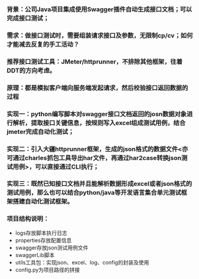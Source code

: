 ### 背景：公司Java项目集成使用Swagger插件自动生成接口文档；可以完成接口测试；
### 需求：做接口测试时，需要组装请求接口及参数，无限制cp/cv；如何才能减去反复的手工活动？
### 推荐接口测试工具：JMeter/httprunner，不排除其他框架，往着DDT的方向考虑。
### 原理：都是模拟客户端向服务端发起请求，然后校验接口返回数据的过程
### 实现一：python编写脚本对swagger接口文档返回的josn数据对象进行解析，提取接口关键信息，按规则写入excel组成测试用例，结合jmeter完成自动化测试；
### 实现二：引入大疆httprunner框架，生成的json格式的数据文件<亦可通过charles抓包工具导出har文件，再通过har2case转换json测试用例>，可以直接通过CLI执行；
### 实现三：既然已知接口文档并且能解析数据形成excel或者json格式的测试用例，那么也可以结合python/java等开发语言集合单元测试框架搭建自动化测试框架。
### 项目结构说明：
- logs存放脚本执行日志
- properties存放配置信息
- swagger存放json测试用例文件
- swaggerLib脚本
- utils工具包：实现json、excel、log、config的封装及使用
- config.py为项目路径的拼接
